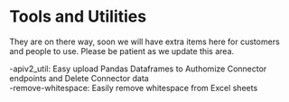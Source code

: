 # Tools and Utilities
They are on there way, soon we will have extra items here for customers and people to use. Please be patient as we update this area.

-apiv2_util: Easy upload Pandas Dataframes to Authomize Connector endpoints and Delete Connector data<br>
-remove-whitespace: Easily remove whitespace from Excel sheets
